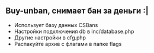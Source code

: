 ## Buy-unban, снимает бан за деньги :|
- Использует базу данных CSBans
- Настройки подключения db в inc/database.php
- Другие настройки в cfg.php
- Распакуйте архив с флагами в папке flags